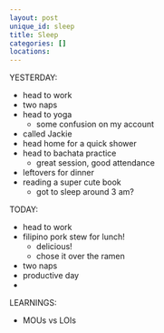 ```yaml
---
layout: post
unique_id: sleep
title: Sleep
categories: []
locations: 
---
```


YESTERDAY:
* head to work
* two naps
* head to yoga
  * some confusion on my account
* called Jackie
* head home for a quick shower
* head to bachata practice
  * great session, good attendance
* leftovers for dinner
* reading a super cute book
  * got to sleep around 3 am?

TODAY:
* head to work
* filipino pork stew for lunch!
  * delicious!
  * chose it over the ramen
* two naps
* productive day
* 

LEARNINGS:
* MOUs vs LOIs

